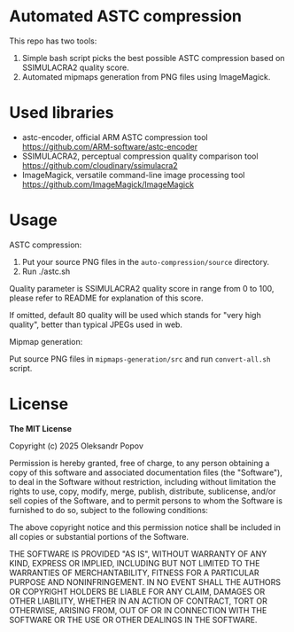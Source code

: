 # Automated ASTC compression

This repo has two tools:
1. Simple bash script picks the best possible ASTC compression based on SSIMULACRA2 quality score.
2. Automated mipmaps generation from PNG files using ImageMagick.

# Used libraries

- astc-encoder, official ARM ASTC compression tool https://github.com/ARM-software/astc-encoder
- SSIMULACRA2, perceptual compression quality comparison tool https://github.com/cloudinary/ssimulacra2
- ImageMagick, versatile command-line image processing tool https://github.com/ImageMagick/ImageMagick

# Usage

ASTC compression:

1. Put your source PNG files in the `auto-compression/source` directory.
2. Run ./astc.sh <quality>

Quality parameter is SSIMULACRA2 quality score in range from 0 to 100, please refer to README for explanation of this score.

If omitted, default 80 quality will be used which stands for "very high quality", better than typical JPEGs used in web.

Mipmap generation:

Put source PNG files in `mipmaps-generation/src` and run `convert-all.sh` script.

# License

**The MIT License**

Copyright (c) 2025 Oleksandr Popov

Permission is hereby granted, free of charge, to any person obtaining a copy of this software and associated documentation files (the "Software"), to deal in the Software without restriction, including without limitation the rights to use, copy, modify, merge, publish, distribute, sublicense, and/or sell copies of the Software, and to permit persons to whom the Software is furnished to do so, subject to the following conditions:

The above copyright notice and this permission notice shall be included in all copies or substantial portions of the Software.

THE SOFTWARE IS PROVIDED "AS IS", WITHOUT WARRANTY OF ANY KIND, EXPRESS OR IMPLIED, INCLUDING BUT NOT LIMITED TO THE WARRANTIES OF MERCHANTABILITY, FITNESS FOR A PARTICULAR PURPOSE AND NONINFRINGEMENT. IN NO EVENT SHALL THE AUTHORS OR COPYRIGHT HOLDERS BE LIABLE FOR ANY CLAIM, DAMAGES OR OTHER LIABILITY, WHETHER IN AN ACTION OF CONTRACT, TORT OR OTHERWISE, ARISING FROM, OUT OF OR IN CONNECTION WITH THE SOFTWARE OR THE USE OR OTHER DEALINGS IN THE SOFTWARE.
